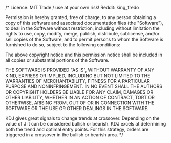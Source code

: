 /*
Licence: MIT 
Trade / use at your own risk!
Reddit: king_fredo

Permission is hereby granted, free of charge, to any person obtaining a copy of this software and associated documentation files (the "Software"), to deal in the Software without restriction, including without limitation the rights to use, copy, modify, merge, publish, distribute, sublicense, and/or sell copies of the Software, and to permit persons to whom the Software is furnished to do so, subject to the following conditions:

The above copyright notice and this permission notice shall be included in all copies or substantial portions of the Software.

THE SOFTWARE IS PROVIDED "AS IS", WITHOUT WARRANTY OF ANY KIND, EXPRESS OR IMPLIED, INCLUDING BUT NOT LIMITED TO THE WARRANTIES OF MERCHANTABILITY, FITNESS FOR A PARTICULAR PURPOSE AND NONINFRINGEMENT. IN NO EVENT SHALL THE AUTHORS OR COPYRIGHT HOLDERS BE LIABLE FOR ANY CLAIM, DAMAGES OR OTHER LIABILITY, WHETHER IN AN ACTION OF CONTRACT, TORT OR OTHERWISE, ARISING FROM, OUT OF OR IN CONNECTION WITH THE SOFTWARE OR THE USE OR OTHER DEALINGS IN THE SOFTWARE.

KDJ gives great signals to change trends at crossover. Depending on the value of J it can be considered bullish or bearish. KDJ excels at determining both the trend and optimal entry points. For this strategy, orders are triggered in a crossover in the bullish or bearish area.
*/
